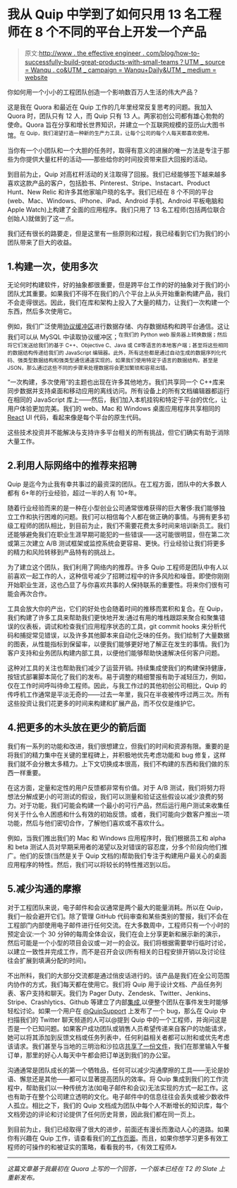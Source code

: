 # 我从 Quip 中学到了如何只用 13 名工程师在 8 个不同的平台上开发一个产品

> 原文:[http://www . the effective engineer . com/blog/how-to-successfully-build-great-products-with-small-teams？UTM _ source = Wanqu . co&UTM _ campaign = Wanqu+Daily&UTM _ medium = website](http://www.theeffectiveengineer.com/blog/how-to-successfully-build-great-products-with-small-teams?utm_source=wanqu.co&utm_campaign=Wanqu+Daily&utm_medium=website)



你如何用一个小小的工程团队创造一个影响数百万人生活的伟大产品？

这是我在 Quora 和最近在 Quip 工作的几年里经常反复思考的问题。我加入 Quora 时，团队只有 12 人，而 Quip 只有 13 人。两家初创公司都有雄心勃勃的使命。Quora 旨在分享和增长世界知识，并建立一个互联网规模的亚历山大图书馆。<sup id="fnref:quora-mission">在 Quip，我们渴望打造一种新的生产力工具，让每个公司的每个人每天都喜欢使用。</sup>

当你有一个小团队和一个大胆的任务时，取得有意义的进展的唯一方法是专注于那些为你提供大量杠杆的活动——那些给你的时间投资带来巨大回报的活动。

到目前为止，Quip 对高杠杆活动的关注取得了回报。我们已经能够签下越来越多喜欢这款产品的客户，包括脸书、Pinterest、Stripe、Instacart、Product Hunt、New Relic 和许多其他家喻户晓的名字。我们已经在 8 个不同的平台(web、Mac、Windows、iPhone、iPad、Android 手机、Android 平板电脑和 Apple Watch)上构建了全面的应用程序。我们只用了 13 名工程师(包括两位联合创始人)就做到了这一点。

我们还有很长的路要走，但是这里有一些原则和过程，我已经看到它们为我们的小团队带来了巨大的收益。

## 1.构建一次，使用多次

无论何时构建软件，好的抽象都很重要，但是跨平台工作的好的抽象对于我们的小团队尤其重要。如果我们不得不在我们的八个平台上从头开始重新构建产品，我们不会走得很远。因此，我们在库和架构上投入了大量的精力，让我们一次构建一个东西，然后多次使用它。

例如，我们广泛使用[协议缓冲区](https://developers.google.com/protocol-buffers/?hl=en)进行数据存储、内存数据结构和跨平台通信。这让我们可以从 MySQL 中读取协议缓冲区；<sup id="fnref:protobuf">在我们的 Python web 服务器上转换数据；然后将它们发送给我们的基于 C++、Objective C、Java 或 C#等语言的本地客户端；甚至将这些相同的数据结构传递给我们的 JavaScript 编辑器。此外，所有这些都是通过自动生成的数据序列化代码、强类型数据结构和强类型通信通道实现的。如果我们使用特定于语言的数据结构，甚至是 JSON，那么通过这些不同的步骤来处理数据将会更加繁琐和容易出错。</sup>

“一次构建，多次使用”的主题也出现在许多其他地方。我们共享同一个 C++库来同步数据并支持桌面和移动应用的离线访问。所有设备上的所有文档编辑器都运行在相同的 JavaScript 库上——然后，我们加入本机挂钩和特定于平台的优化，让用户体验更加完美。我们的 web、Mac 和 Windows 桌面应用程序共享相同的 [React](https://facebook.github.io/react/) UI 代码，看起来像是每个平台的原生代码。

这些技术投资并不能解决与支持许多平台相关的所有挑战，但它们确实有助于消除大量工作。

## 2.利用人际网络中的推荐来招聘

Quip 是迄今为止我有幸共事过的最资深的团队。在工程方面，团队中的大多数人都有 6+年的行业经验，超过一半的人有 10+年。

随着行业经验而来的是一种在小型创业公司通常很难获得的巨大奢侈:我们能够独立工作和执行困难的问题。我们可以相信每个人都在做正确的事情。与拥有更多初级工程师的团队相比，到目前为止，我们不需要花费太多时间来培训新员工。我们还能够避免我们在职业生涯早期可能犯的一些错误——这可能很明显，但在第二次或第三次建立 A/B 测试框架或监控系统会更容易、更快。行业经验让我们将更多的精力和风险转移到产品特有的挑战上。

为了建立这个团队，我们利用了网络内的推荐。许多 Quip 工程师是团队中有人以前喜欢一起工作的人，这种信号减少了招聘过程中的许多风险和噪音。即使你刚刚开始职业生涯，这也凸显了与你喜欢共事的人保持联系的重要性。将来你们很有可能会再次合作。

工具会放大你的产出，它们的好处也会随着时间的推移而累积和复合。在 Quip，我们构建了许多工具来帮助我们更快地开发:通过有用的堆栈跟踪来聚合和聚集错误的仪表板，调试和检查我们应用程序状态的工具，git commit hooks 来分析代码和捕捉常见错误，以及许多其他脚本来自动化乏味的任务。我们绘制了大量数据的图表，从性能指标到保留率，以便我们能够更好地了解正在发生的事情。我们为客户支持和业务团队构建内部工具，以便他们能够帮助快速解决任何客户问题。

这种对工具的关注也帮助我们减少了运营开销。持续集成使我们的构建保持健康，按钮式部署脚本简化了我们的发布。易于调整的精细警报有助于减轻压力，例如，仅在工作时间呼叫待命工程师。因此，与我工作过的其他初创公司相比，Quip 的传呼机工作通常是平淡无奇的——过去一年里，我只在半夜被传呼过两三次。所有这些投资让我们花更多的时间来构建和扩展产品，而不仅仅是维护它。

## 4.把更多的木头放在更少的箭后面

我们有一系列的功能和改进，我们很想建立，但我们的时间和资源有限。重要的是将我们的精力集中在关键的里程碑上，并积极地优先考虑功能和 bug 修复，这样我们就不会分散太多精力。上下文切换成本很高，我们不构建的东西和我们做的东西一样重要。

在这方面，定量和定性的用户反馈都非常有价值。对于 A/B 测试，我们将努力将想法分解成更小的可测试的假设，我们可以测量和验证这些假设以减少浪费的努力。对于功能，我们可能会构建一个最小的可行产品，然后运行用户测试来收集任何关于什么令人困惑和什么有效的初始反馈。或者，我们可能向少数客户推出一项功能，然后与他们密切合作，了解他们喜欢或不喜欢什么。

例如，当我们推出我们的 Mac 和 Windows 应用程序时，我们根据员工和 alpha 和 beta 测试人员对早期采用者的渴望以及对错误的容忍度，分多个阶段向他们推广。他们的反馈(当然是关于 Quip 文档的)帮助我们专注于构建用户最关心的桌面应用程序的特性。然后，我们可以将较长的特性推迟到以后。

## 5.减少沟通的摩擦

对于工程团队来说，电子邮件和会议通常是两个最大的能量消耗。所以在 Quip，我们一般会避开它们。除了管理 GitHub 代码审查和某些类别的警报，我们不会在工程部门内部使用电子邮件进行任何交流。在大多数周中，工程师只有一个小时的预定会议:一个 30 分钟的每周全体会议，我们在会上分享更新和展示新的演示，然后可能是一个小型的项目会议或一对一的会议。我们将根据需要举行临时讨论，以建立一致性并完成工作，而不是召开会议(所有相关的日程安排开销以及讨论往往会扩展到填满分配的时间)。

不出所料，我们的大部分交流都是通过俏皮话进行的。该产品是我们在全公司范围内协作的方式，我们每天都在使用它。我们将 Quip 用于设计文档、产品任务列表、客户支持和聊天。我们为 Pager Duty、Zendesk、Twitter、Jenkins、Stripe、Crashlytics、Github 等建立了内部[集成](https://quip.com/blog/integrations),以便整个团队在事件发生时能够轻松讨论。如果一个用户在 [@QuipSupport](https://twitter.com/quipsupport) 上发布了一个 bug，那么在 Quip 中扫描我们的 Twitter 聊天频道的人可以@提到 Quip 中的一个工程师，并询问这是否是一个已知问题。如果客户成功团队或销售人员希望传递来自客户的功能请求，她可以将其添加到反馈文档或任务列表中，任何利益相关者都可以附和或优先考虑该请求。我们甚至与当地的三明治和沙拉店[共享了一份文件](http://www.jtomatoes.com/splitpea.htm)，我们在那里输入午餐订单，那里的好心人每天中午都会把订单送到我们的办公室。

沟通通常是团队成长的第一个牺牲品，任何可以减少沟通摩擦的工具——无论是妙语、懈怠还是其他——都可以显著提高团队的效率。将 Quip 集成到我们的工作流程中，帮助我们以一种传统方法(如电子邮件和会议)无法实现的方式一起工作。这也有助于在整个公司建立透明的文化。电子邮件中的信息往往会丢失或被少数收件人孤立。相比之下，我们的 Quip 文档成为团队中每个人不断增长的知识库，每个文档旁边的评论和讨论提供了任何历史背景，因此我们都在同一页上。

到目前为止，我们已经取得了很大的进步，前面还有漫长而激动人心的道路。如果你有兴趣在 Quip 工作，请查看我们的[工作页面](https://quip.com/about/jobs)。而且，如果你想学习更多有效工程师的可操作的和被证实的策略，看看我的书，《有效工程师[](/book)*》。*

* * *

*这篇文章基于我最初在 Quora 上写的一个回答，一个版本已经在 T2 的 Slate 上重新发布。*

